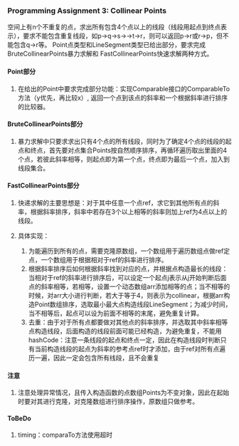 ### Programming Assignment 3: Collinear Points
空间上有n个不重复的点，求出所有包含4个点以上的线段（线段用起点到终点表示），要求不能包含重复线段，如p->q->s->->t->r，则可以返回p->r或r->p，但不能包含q->r等。
Point点类型和LineSegment类型已给出部分，要求完成BruteCollinearPoints暴力求解和
FastCollinearPoints快速求解两种方式。

#### Point部分
1. 在给出的Point中要求完成部分功能：实现Comparable接口的ComparableTo方法（y优先，再比较x）, 返回一个点到该点的斜率和一个根据斜率进行排序的比较器。

#### BruteCollinearPoints部分
1. 暴力求解中只要求求出只有4个点的所有线段，同时为了确定4个点的线段的起点和终点，首先要对点集合Points按自然顺序排序，再循环遍历取出里面的4个点，若彼此斜率相等，则起点即为第一个点，终点即为最后一个点，加入到线段集合。

#### FastCollinearPoints部分
1. 快递求解的主要思想是：对于其中任意一个点ref，求它到其他所有点的斜率，根据斜率排序，斜率中若存在3个以上相等的斜率则加上ref为4点以上的线段。

2. 具体实现：
    1. 为能遍历到所有的点，需要克隆原数组，一个数组用于遍历数组点做ref定点，一个数组用于根据相对于ref的斜率进行排序。
    2. 根据斜率排序后如何根据斜率找到对应的点，并根据点构造最长的线段：当相对于ref的斜率进行排序后，可以设定一个起点j表示从j开始判断后面点的斜率相等，若相等，设置一个动态数组arr添加相等的点；当不相等的时候，对arr大小进行判断，若大于等于4，则表示为collinear，根据arr构造Point数组排序，选取最小最大点构造线段LineSegment；为减少时间，当不相等后，起点可以设为前面不相等的末尾，避免重复计算。
    3. 去重：由于对于所有点都要做对其他点的斜率排序，并选取其中斜率相等点构造线段，后面构造的线段前面可能已经构造，为避免重复，不能用hashCode：注意一条线段的起点和终点一定，因此在构造线段时判断只有当前构造线段的起点为斜率的参考点ref时才添加，由于ref对所有点遍历一遍，因此一定会包含所有线段，且不会重复


#### 注意
1. 注意处理异常情况，且传入构造函数的点数组Points为不变对象，因此在起始时要对其进行克隆，对克隆数组进行排序操作，原数组只做参考。


#### ToBeDo
1. timing：comparaTo方法使用超时
